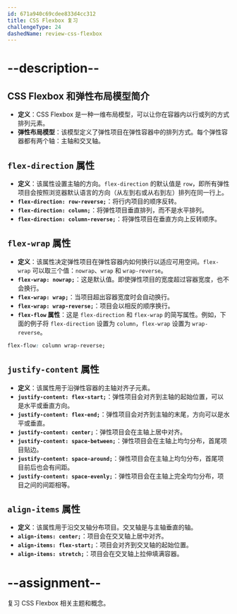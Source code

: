 ```yaml
---
id: 671a940c69cdee833d4cc312
title: CSS Flexbox 复习
challengeType: 24
dashedName: review-css-flexbox
---
```


# --description--

## CSS Flexbox 和弹性布局模型简介

- **定义**：CSS Flexbox 是一种一维布局模型，可以让你在容器内以行或列的方式排列元素。
- **弹性布局模型**：该模型定义了弹性项目在弹性容器中的排列方式。每个弹性容器都有两个轴：主轴和交叉轴。

## `flex-direction` 属性

- **定义**：该属性设置主轴的方向。`flex-direction` 的默认值是 `row`，即所有弹性项目会按照浏览器默认语言的方向（从左到右或从右到左）排列在同一行上。
- **`flex-direction: row-reverse;`**：将行内项目的顺序反转。
- **`flex-direction: column;`**：将弹性项目垂直排列，而不是水平排列。
- **`flex-direction: column-reverse;`**：将弹性项目在垂直方向上反转顺序。

## `flex-wrap` 属性

- **定义**：该属性决定弹性项目在弹性容器内如何换行以适应可用空间。`flex-wrap` 可以取三个值：`nowrap`、`wrap` 和 `wrap-reverse`。
- **`flex-wrap: nowrap;`**：这是默认值。即使弹性项目的宽度超过容器宽度，也不会换行。
- **`flex-wrap: wrap;`**：当项目超出容器宽度时会自动换行。
- **`flex-wrap: wrap-reverse;`**：项目会以相反的顺序换行。
- **`flex-flow` 属性**：这是 `flex-direction` 和 `flex-wrap` 的简写属性。例如，下面的例子将 `flex-direction` 设置为 `column`，`flex-wrap` 设置为 `wrap-reverse`。

```css
flex-flow: column wrap-reverse;
```

## `justify-content` 属性

- **定义**：该属性用于沿弹性容器的主轴对齐子元素。
- **`justify-content: flex-start;`**：弹性项目会对齐到主轴的起始位置，可以是水平或垂直方向。
- **`justify-content: flex-end;`**：弹性项目会对齐到主轴的末尾，方向可以是水平或垂直。
- **`justify-content: center;`**：弹性项目会在主轴上居中对齐。
- **`justify-content: space-between;`**：弹性项目会在主轴上均匀分布，首尾项目贴边。
- **`justify-content: space-around;`**：弹性项目会在主轴上均匀分布，首尾项目前后也会有间距。
- **`justify-content: space-evenly;`**：弹性项目会在主轴上完全均匀分布，项目之间的间距相等。

## `align-items` 属性

- **定义**：该属性用于沿交叉轴分布项目。交叉轴是与主轴垂直的轴。
- **`align-items: center;`**：项目会在交叉轴上居中对齐。
- **`align-items: flex-start;`**：项目会对齐到交叉轴的起始位置。
- **`align-items: stretch;`**：项目会在交叉轴上拉伸填满容器。

# --assignment--

复习 CSS Flexbox 相关主题和概念。


